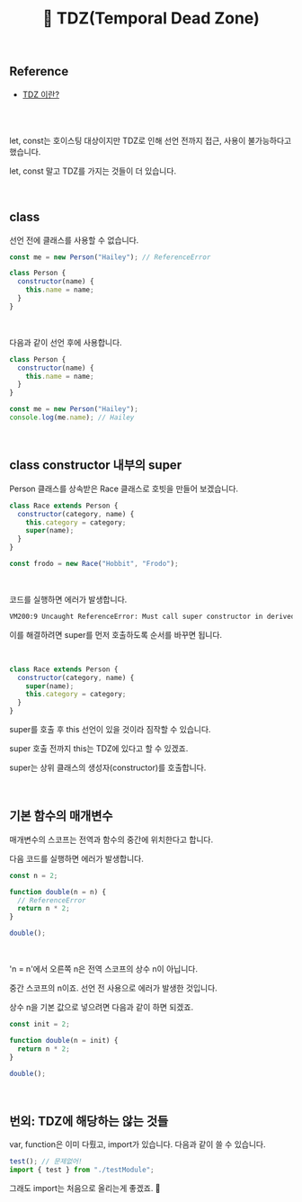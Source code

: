 # <div align="center">📍 TDZ(Temporal Dead Zone)</div>

<br>

## Reference

- [TDZ 이란?](https://noogoonaa.tistory.com/78)

<br>
<br>

let, const는 호이스팅 대상이지만 TDZ로 인해 선언 전까지 접근, 사용이 불가능하다고 했습니다.

let, const 말고 TDZ를 가지는 것들이 더 있습니다.

<br>

## class

선언 전에 클래스를 사용할 수 없습니다.

```jsx
const me = new Person("Hailey"); // ReferenceError

class Person {
  constructor(name) {
    this.name = name;
  }
}
```

<br>

다음과 같이 선언 후에 사용합니다.

```jsx
class Person {
  constructor(name) {
    this.name = name;
  }
}

const me = new Person("Hailey");
console.log(me.name); // Hailey
```

<br>

## class constructor 내부의 super

Person 클래스를 상속받은 Race 클래스로 호빗을 만들어 보겠습니다.

```jsx
class Race extends Person {
  constructor(category, name) {
    this.category = category;
    super(name);
  }
}

const frodo = new Race("Hobbit", "Frodo");
```

<br>

코드를 실행하면 에러가 발생합니다.

```bash
VM200:9 Uncaught ReferenceError: Must call super constructor in derived class before accessing 'this' or returning from derived constructor
```

이를 해결하려면 super를 먼저 호출하도록 순서를 바꾸면 됩니다.

<br>

```jsx
class Race extends Person {
  constructor(category, name) {
    super(name);
    this.category = category;
  }
}
```

super를 호출 후 this 선언이 있을 것이라 짐작할 수 있습니다.

super 호출 전까지 this는 TDZ에 있다고 할 수 있겠죠.

super는 상위 클래스의 생성자(constructor)를 호출합니다.

<br>

## 기본 함수의 매개변수

매개변수의 스코프는 전역과 함수의 중간에 위치한다고 합니다.

다음 코드를 실행하면 에러가 발생합니다.

```jsx
const n = 2;

function double(n = n) {
  // ReferenceError
  return n * 2;
}

double();
```

<br>

'n = n'에서 오른쪽 n은 전역 스코프의 상수 n이 아닙니다.

중간 스코프의 n이죠. 선언 전 사용으로 에러가 발생한 것입니다.

상수 n을 기본 값으로 넣으려면 다음과 같이 하면 되겠죠.

```jsx
const init = 2;

function double(n = init) {
  return n * 2;
}

double();
```

<br>

## 번외: TDZ에 해당하는 않는 것들

var, function은 이미 다뤘고, import가 있습니다. 다음과 같이 쓸 수 있습니다.

```jsx
test(); // 문제없어!
import { test } from "./testModule";
```

그래도 import는 처음으로 올리는게 좋겠죠. 🙂

